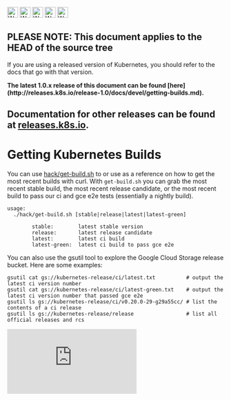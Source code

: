<!-- BEGIN MUNGE: UNVERSIONED_WARNING -->

<!-- BEGIN STRIP_FOR_RELEASE -->

<img src="http://kubernetes.io/img/warning.png" alt="WARNING"
     width="25" height="25">
<img src="http://kubernetes.io/img/warning.png" alt="WARNING"
     width="25" height="25">
<img src="http://kubernetes.io/img/warning.png" alt="WARNING"
     width="25" height="25">
<img src="http://kubernetes.io/img/warning.png" alt="WARNING"
     width="25" height="25">
<img src="http://kubernetes.io/img/warning.png" alt="WARNING"
     width="25" height="25">

<h2>PLEASE NOTE: This document applies to the HEAD of the source tree</h2>

If you are using a released version of Kubernetes, you should
refer to the docs that go with that version.

<strong>
The latest 1.0.x release of this document can be found
[here](http://releases.k8s.io/release-1.0/docs/devel/getting-builds.md).

Documentation for other releases can be found at
[releases.k8s.io](http://releases.k8s.io).
</strong>
--

<!-- END STRIP_FOR_RELEASE -->

<!-- END MUNGE: UNVERSIONED_WARNING -->
# Getting Kubernetes Builds

You can use [hack/get-build.sh](../../hack/get-build.sh) to or use as a reference on how to get the most recent builds with curl. With `get-build.sh` you can grab the most recent stable build, the most recent release candidate, or the most recent build to pass our ci and gce e2e tests (essentially a nightly build).

```
usage:
  ./hack/get-build.sh [stable|release|latest|latest-green]

        stable:        latest stable version
        release:       latest release candidate
        latest:        latest ci build
        latest-green:  latest ci build to pass gce e2e
```

You can also use the gsutil tool to explore the Google Cloud Storage release bucket. Here are some examples:

```
gsutil cat gs://kubernetes-release/ci/latest.txt          # output the latest ci version number
gsutil cat gs://kubernetes-release/ci/latest-green.txt    # output the latest ci version number that passed gce e2e
gsutil ls gs://kubernetes-release/ci/v0.20.0-29-g29a55cc/ # list the contents of a ci release
gsutil ls gs://kubernetes-release/release                 # list all official releases and rcs
```


<!-- BEGIN MUNGE: GENERATED_ANALYTICS -->
[![Analytics](https://kubernetes-site.appspot.com/UA-36037335-10/GitHub/docs/devel/getting-builds.md?pixel)]()
<!-- END MUNGE: GENERATED_ANALYTICS -->
